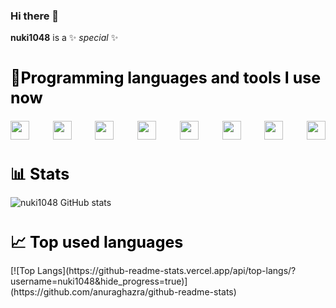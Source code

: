 ### Hi there 👋

**nuki1048** is a ✨ _special_ ✨

#

<h2 style='color: #000; font-weight: 700; font-size: 25px; line-height: 32px;'>🧰Programming languages and tools I use now </h2>

<div style='display: flex; align-items: center; justify-content: space-between;'>

<img width='30px'  src="https://cdn.jsdelivr.net/gh/devicons/devicon/icons/vscode/vscode-original.svg" />
<img width='30px' src="https://cdn.jsdelivr.net/gh/devicons/devicon/icons/cplusplus/cplusplus-original.svg" />      
<img width='30px' src="https://cdn.jsdelivr.net/gh/devicons/devicon/icons/html5/html5-original.svg" />
<img width='30px' src="https://cdn.jsdelivr.net/gh/devicons/devicon/icons/css3/css3-original.svg" />
<img width='30px' src="https://cdn.jsdelivr.net/gh/devicons/devicon/icons/sass/sass-original.svg" />          
<img width='30px' src="https://cdn.jsdelivr.net/gh/devicons/devicon/icons/javascript/javascript-original.svg" />
<img width='30px' src="https://cdn.jsdelivr.net/gh/devicons/devicon/icons/react/react-original.svg" />
<img width='30px' src="https://cdn.jsdelivr.net/gh/devicons/devicon/icons/firebase/firebase-plain.svg" />
</div>

#

<h2 style='color: #000; font-weight: 700; font-size: 25px; line-height: 32px;'>📊 Stats </h2>

![nuki1048 GitHub stats](https://github-readme-stats.vercel.app/api?username=nuki1048&show_icons=true&theme=dark)

#

<h2 style='color: #000; font-weight: 700; font-size: 25px; line-height: 32px;'>📈 Top used languages </h2>
[![Top Langs](https://github-readme-stats.vercel.app/api/top-langs/?username=nuki1048&hide_progress=true)](https://github.com/anuraghazra/github-readme-stats)
